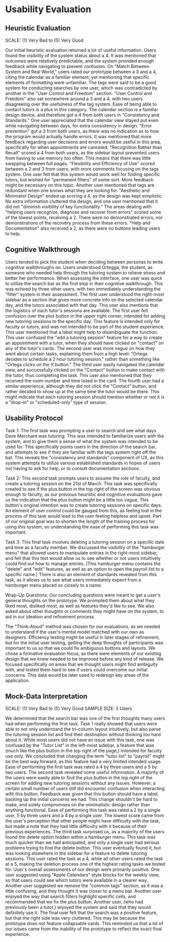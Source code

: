# Usability Evaluation

## Heuristic Evaluation
SCALE: (1) Very Bad to (5) Very Good

Our initial heuristic evaluation returned a lot of useful information. Users found the visibility of the system status about a 4. It was mentioned that outcomes were relatively predictable, and the system provided enough feedback while navigating to prevent confusion.
On "Match Between System and Real World," users rated our prototype between a 3 and a 4, citing the calendar as a familiar element, yet mentioning that specific elements of formatting were unfamiliar. The tags were said to be a good system for conducting searches by one user, which was contradicted by another in the "User Control and Freedom" section.
"User Control and Freedom" also sat somewhere around a 3 and a 4, with two users disagreeing over the usefulness of the tag system. Ease of being able to contact tutors is a plus in this category.
The calendar section is a familiar design device, and therefore got a 4 from both users in "Consistency and Standards." One user appreciated that the calendar view stayed put even while navigating between days, for extra consistency in design.
"Error prevention" got a 3 from both users, as there was no indication as to how the program would actually handle errors. It was mentioned that more feedback regarding user decisions and errors would be useful in this area, specifically for when appointments are canceled.
"Recognition Rather than Recall" scored a 4 from both users, as the sidebar layout prevented users from having to use memory too often. This means that there was little swapping between full pages.
"Flexibility and Efficiency of Use" scored between a 2 and 3 from users, with more comments focusing on the tags system. One user felt that this system would work well for finding specific tutors, but wished for "permanent filters" of some sort. More feedback might be necessary on this topic. Another user mentioned that tags are redundant when one knows what they are looking for.
"Aesthetic and Minimalist Design" ended up scoring a 4, as the design was kept simplistic. No extra information cluttered the design, and one user mentioned that it did not "diminish visibility of key functionality."
The areas dealing with "helping users recognize, diagnose and recover from errors" scored some of the lowest points, receiving a 2. There were no demonstrated errors, nor demonstrations of the recovery process from these errors.
"Help and Documentation" also received a 2, as there were no buttons leading users to help.

## Cognitive Walkthrough
Users tended to pick the student when deciding between personas to write cognitive walkthroughs on. Users understood Ortegga, the student, as someone who needed help through the tutoring system to relieve stress and better her performance. When assessing the interface, one user was quick to utilize the search bar as the first step in their cognitive walkthrough. This was echoed by three other users, with two immediately understanding the "filter" system in their assessment. The first user understood the right-most sidebar as a section that gives more concrete info on the selected calendar day, and the tutors associated with that day. This user also mentions that the logistics of each tutor's sessions are available. The first user felt confusion over the plus button in the upper right corner, intended for adding new tutoring sessions to the specific day. This feature is intended only for faculty or tutors, and was not intended to be part of the student experience. This user mentioned that a label might help to disambiguate the function. This user confused the "add a tutoring session" feature for a way to create an appointment with a tutor, when they should have clicked on "contact" on any of the tutor's cards. The second user was more vague on how they went about certain tasks, explaining them from a high level: "Ortega decides to schedule a 2 hour tutoring session," rather than something like "Ortega clicks on the X button." The third user easily navigated the calendar view, and successfully clicked on the "Contact" button to make contact with the tutor, thus completing the task. This user also mentioned that they received the room number and time listed in the card. The fourth user had a similar experience, although they did not click the "Contact" button, and rather decided to show up at the same time the tutor would be there. This might indicate that each tutoring session should mention whether or not it is a "drop-in" or "scheduled-only" type of session.

## Usability Protocol
Task 1: The first task was prompting a user to search and see what days Dave Merchant was tutoring. This was intended to familiarize users with the system, and to give them a sense of what the system was intended to be used for. This specifically points users in the direction of the search bar, and attempts to see if they are familiar with the tags system right off the bat. This reveals the "consistency and standards" component of UX, as this system attempts to utilize various established standards in hopes of users not having to ask for help, or to consult documentation sections.

Task 2: This second task prompts users to assume the role of faculty, and create a tutoring session on the 21st of March. This task was specifically created to see if the plus button in the top right of the screen was obvious enough to faculty, as our previous heuristic and cognitive evaluations gave us the indication that the plus button might be a little too vague. This button's original intention was to create tutoring sessions on specific days. An element of user control could be gauged from this, as feeling lost in the process of this task would lead to the user feeling helpless and upset. Part of our original goal was to shorten the length of the training process for using this system, so understanding the ease of performing this task was important.

Task 3: This final task involves deleting a tutoring session on a specific date and time as a faculty member. We discussed the visibility of the "hamburger menu" that allowed users to manipulate entries in the right-most sidebar, and felt that this test would allow us to see whether or not users intuitively could find out how to manage entries. (This hamburger menu contains the "delete" and "edit" features, as well as an option to open the payroll list to a specific name.) There is also an element of standards revealed from this task, as it allows us to see what users immediately expect from a hamburger menu placed so closely to a name.

Wrap-Up Questions: Our concluding questions were meant to get a user's general thoughts on the prototype. We prompted them about what they liked most, disliked most, as well as features they'd like to see. We also asked about other thoughts or comments they might have on the system, to aid in our ideation and refinement process.

The "Think-Aloud" method was chosen for our evaluations, as we needed to understand if the user's mental model matched with our own as designers. Efficiency testing might be useful in later stages of refinement, but for the initial user testing, getting the deep thoughts of participants was important to us so that we could fix ambiguous buttons and layouts.
We chose a formative evaluation focus, as there were elements of our existing design that we knew needed to be improved before any kind of release. We focused specifically on areas that we thought users might find ambiguity with, and tested them hard to see if users could overcome our initial concerns. This data would be later used to redesign key areas of the application.

## Mock-Data Interpretation
SCALE: (1) Very Bad to (5) Very Good
SAMPLE SIZE: 5 Users

We determined that the search bar was one of the first thoughts many users had when performing the first task. Task 1 really showed that users were able to not only understand the tri-column layout intuitively, but also parse the tutoring session list and find their destination without thinking too hard about it. While most users did not have an issue with this task, one was confused by the "Tutor List" in the left-most sidebar, a feature that was (much like the plus button in the top right of the page,) intended for faculty use only. We concluded that changing the term "tutor list" to "payroll" might be the best way forward, as this feature had a very limited intended usage. Ease of performing the first task was rated a 4 by three users and a 5 by two users.
The second task revealed some useful information. A majority of the users were easily able to find the plus button in the top right of the screen for adding new tutoring sessions without any issues. However, a certain small number of users still did encounter confusion when interacting with this button. Feedback was given that this button should have a label, backing up the initial concerns we had. This change shouldn't be hard to make, and solely compromises on the minimalistic design rather than anything functional. Ease of performing this task was rated a 2 by a single user, 5 by three users and a 4 by a single user. The lowest score came from the user's perception that other people might have difficulty with the task, but made a note that they had little difficulty with it because of their previous experiences.
The third task surprised us, as a majority of the users found the delete option hidden within a hamburger menu. This task was much quicker than we had anticipated, and only a single user had serious problems trying to find the delete button. This user eventually found it, but was looking elsewhere in the sidebar for a feature to delete tutoring sessions. This user rated the task at a 4, while all other users rated the task at a 5, making the deletion process one of the highest rating tasks we tested for.
User's overall assessments of our design were primarily positive. One user suggested using "Apple Calendars" style blocks for the weekly view, so that users could see which tutors were available in a clearer way. Another user suggested we remove the "common tags" section, as it was a little confusing, and they thought it was closer to a menu bar. Another user enjoyed the way that search filters highlight specific cells, and recommended that we fix the plus button. Another user, (who had previously been a tutor,) enjoyed the system and said that they would definitely use it. The final user felt that the search was a positive feature, but that the right side was very cluttered. This may be because the prototype does not feature collapsable cards. This reminded us that a lot of our issues came from the inability of the prototype to reflect the exact final experience.
